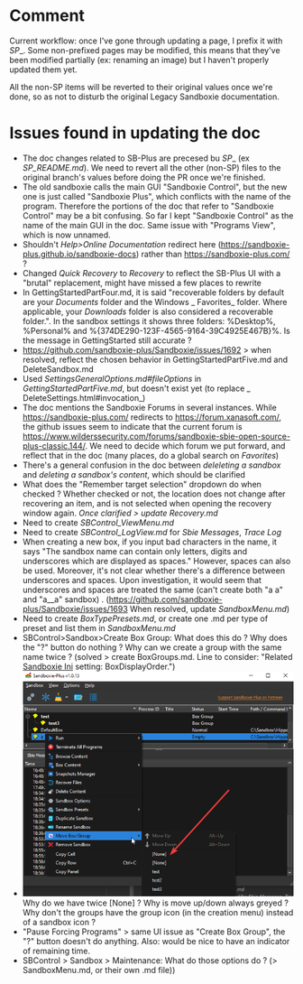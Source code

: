 # Comment

Current workflow: once I've gone through updating a page, I prefix it with _SP__. Some non-prefixed pages may be
modified, this means that they've been modified partially (ex: renaming an image) but I haven't properly updated them
yet.

All the non-SP items will be reverted to their original values once we're done, so as not to disturb the original Legacy
Sandboxie documentation.

# Issues found in updating the doc

* The doc changes related to SB-Plus are precesed bu _SP__ (ex _SP_README.md_). We need to revert all the other (non-SP)
  files to the original branch's values before doing the PR once we're finished.
* The old sandboxie calls the main GUI "Sandboxie Control", but the new one is just called "Sandboxie Plus", which
  conflicts with the name of the program. Therefore the portions of the doc that refer to "Sandboxie Control" may be a
  bit confusing. So far I kept "Sandboxie Control" as the name of the main GUI in the doc. Same issue with "Programs
  View", which is now unnamed.
* Shouldn't _Help>Online Documentation_ redirect here (https://sandboxie-plus.github.io/sandboxie-docs) rather
  than https://sandboxie-plus.com/ ?
* Changed _Quick Recovery_ to _Recovery_ to reflect the SB-Plus UI with a "brutal" replacement, might have missed a few
  places to rewrite
* In GettingStartedPartFour.md, it is said "recoverable folders by default are your _Documents_ folder and the Windows _
  Favorites_ folder. Where applicable, your _Downloads_ folder is also considered a recoverable folder.". In the sandbox
  settings it shows three folders: %Desktop%, %Personal% and %{374DE290-123F-4565-9164-39C4925E467B}%. Is the message in
  GettingStarted still accurate ?
* https://github.com/sandboxie-plus/Sandboxie/issues/1692 > when resolved, reflect the chosen behavior in
  GettingStartedPartFive.md and DeleteSandbox.md
* Used _SettingsGeneralOptions.md#fileOptions_ in _GettingStartedPartFive.md_, but doesn't exist yet (to replace _
  DeleteSettings.html#invocation_)
* The doc mentions the Sandboxie Forums in several instances. While https://sandboxie-plus.com/ redirects
  to https://forum.xanasoft.com/, the github issues seem to indicate that the current forum
  is https://www.wilderssecurity.com/forums/sandboxie-sbie-open-source-plus-classic.144/. We need to decide which forum
  we put forward, and reflect that in the doc (many places, do a global search on _Favorites_)
* There's a general confusion in the doc between _deleleting a sandbox_ and _deleting a sandbox's content_, which should
  be clarified
* What does the "Remember target selection" dropdown do when checked ? Whether checked or not, the location does not
  change after recovering an item, and is not selected when opening the recovery window again. _Once clarified > update
  Recovery.md_
* Need to create _SBControl_ViewMenu.md_
* Need to create _SBControl_LogView.md_ for _Sbie Messages_, _Trace Log_
* When creating a new box, if you input bad characters in the name, it says "The sandbox name can contain only letters,
  digits and underscores which are displayed as spaces." However, spaces can also be used. Moreover, it's not clear
  whether there's a difference between underscores and spaces. Upon investigation, it would seem that underscores and
  spaces are treated the same (can't create both "a a" and "a__a" sandbox)
  . (https://github.com/sandboxie-plus/Sandboxie/issues/1693 When resolved, update _SandboxMenu.md_)
* Need to create _BoxTypePresets.md_, or create one .md per type of preset and list them in _SandboxMenu.md_
* SBControl>Sandbox>Create Box Group: What does this do ? Why does the "?" button do nothing ? Why can we create a group
  with the same name twice ? (solved > create BoxGroups.md. Line to consider: "Related [Sandboxie Ini](SandboxieIni.md)
  setting: BoxDisplayOrder.")
* ![](Media/temp_1.png) Why do we have twice [None] ? Why is move up/down always greyed ? Why don't the groups have the
  group icon (in the creation menu) instead of a sandbox icon ?
* "Pause Forcing Programs" > same UI issue as "Create Box Group", the "?" button doesn't do anything. Also: would be
  nice to have an indicator of remaining time.
* SBControl > Sandbox > Maintenance: What do those options do ? (> SandboxMenu.md, or their own .md file))